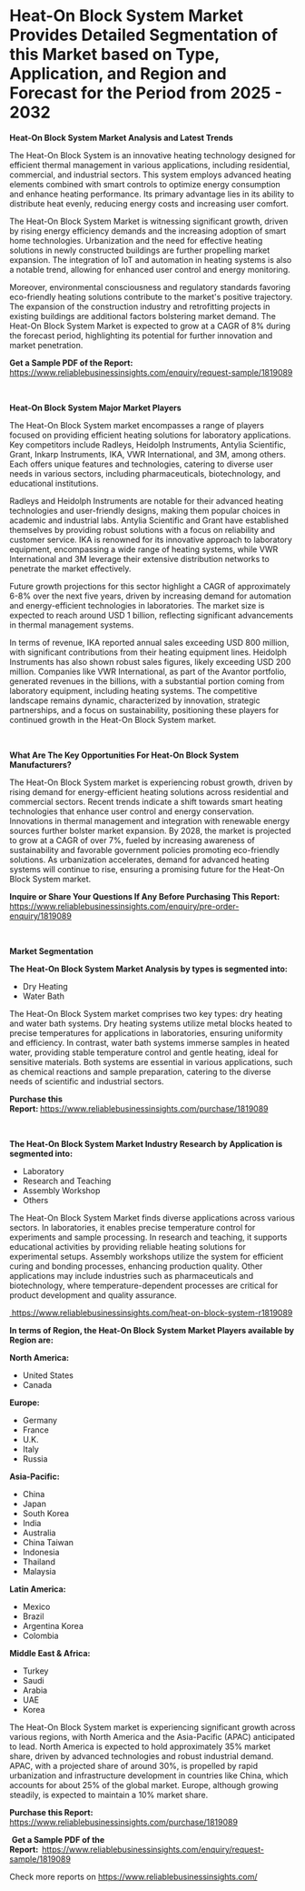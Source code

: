 <p><h1>Heat-On Block System Market Provides Detailed Segmentation of this Market based on Type, Application, and Region and Forecast for the Period from 2025 - 2032</h1></p><p><strong>Heat-On Block System Market Analysis and Latest Trends</strong></p>
<p><p>The Heat-On Block System is an innovative heating technology designed for efficient thermal management in various applications, including residential, commercial, and industrial sectors. This system employs advanced heating elements combined with smart controls to optimize energy consumption and enhance heating performance. Its primary advantage lies in its ability to distribute heat evenly, reducing energy costs and increasing user comfort.</p><p>The Heat-On Block System Market is witnessing significant growth, driven by rising energy efficiency demands and the increasing adoption of smart home technologies. Urbanization and the need for effective heating solutions in newly constructed buildings are further propelling market expansion. The integration of IoT and automation in heating systems is also a notable trend, allowing for enhanced user control and energy monitoring.</p><p>Moreover, environmental consciousness and regulatory standards favoring eco-friendly heating solutions contribute to the market's positive trajectory. The expansion of the construction industry and retrofitting projects in existing buildings are additional factors bolstering market demand. The Heat-On Block System Market is expected to grow at a CAGR of 8% during the forecast period, highlighting its potential for further innovation and market penetration.</p></p>
<p><strong>Get a Sample PDF of the Report:&nbsp;</strong> <a href="https://www.reliablebusinessinsights.com/enquiry/request-sample/1819089?utm_campaign=3035&utm_medium=2&utm_source=Github&utm_content=ia&utm_term=12042025&utm_id=heat-on-block-system">https://www.reliablebusinessinsights.com/enquiry/request-sample/1819089</a></p>
<p>&nbsp;</p>
<p><strong>Heat-On Block System Major Market Players</strong></p>
<p><p>The Heat-On Block System market encompasses a range of players focused on providing efficient heating solutions for laboratory applications. Key competitors include Radleys, Heidolph Instruments, Antylia Scientific, Grant, Inkarp Instruments, IKA, VWR International, and 3M, among others. Each offers unique features and technologies, catering to diverse user needs in various sectors, including pharmaceuticals, biotechnology, and educational institutions.</p><p>Radleys and Heidolph Instruments are notable for their advanced heating technologies and user-friendly designs, making them popular choices in academic and industrial labs. Antylia Scientific and Grant have established themselves by providing robust solutions with a focus on reliability and customer service. IKA is renowned for its innovative approach to laboratory equipment, encompassing a wide range of heating systems, while VWR International and 3M leverage their extensive distribution networks to penetrate the market effectively.</p><p>Future growth projections for this sector highlight a CAGR of approximately 6-8% over the next five years, driven by increasing demand for automation and energy-efficient technologies in laboratories. The market size is expected to reach around USD 1 billion, reflecting significant advancements in thermal management systems.</p><p>In terms of revenue, IKA reported annual sales exceeding USD 800 million, with significant contributions from their heating equipment lines. Heidolph Instruments has also shown robust sales figures, likely exceeding USD 200 million. Companies like VWR International, as part of the Avantor portfolio, generated revenues in the billions, with a substantial portion coming from laboratory equipment, including heating systems. The competitive landscape remains dynamic, characterized by innovation, strategic partnerships, and a focus on sustainability, positioning these players for continued growth in the Heat-On Block System market.</p></p>
<p>&nbsp;</p>
<p><strong>What Are The Key Opportunities For Heat-On Block System Manufacturers?</strong></p>
<p><p>The Heat-On Block System market is experiencing robust growth, driven by rising demand for energy-efficient heating solutions across residential and commercial sectors. Recent trends indicate a shift towards smart heating technologies that enhance user control and energy conservation. Innovations in thermal management and integration with renewable energy sources further bolster market expansion. By 2028, the market is projected to grow at a CAGR of over 7%, fueled by increasing awareness of sustainability and favorable government policies promoting eco-friendly solutions. As urbanization accelerates, demand for advanced heating systems will continue to rise, ensuring a promising future for the Heat-On Block System market.</p></p>
<p><strong>Inquire or Share Your Questions If Any Before Purchasing This Report:</strong> <a href="https://www.reliablebusinessinsights.com/enquiry/pre-order-enquiry/1819089?utm_campaign=3035&utm_medium=2&utm_source=Github&utm_content=ia&utm_term=12042025&utm_id=heat-on-block-system">https://www.reliablebusinessinsights.com/enquiry/pre-order-enquiry/1819089</a></p>
<p>&nbsp;</p>
<p><strong>Market Segmentation</strong></p>
<p><strong>The Heat-On Block System Market Analysis by types is segmented into:</strong></p>
<p><ul><li>Dry Heating</li><li>Water Bath</li></ul></p>
<p><p>The Heat-On Block System market comprises two key types: dry heating and water bath systems. Dry heating systems utilize metal blocks heated to precise temperatures for applications in laboratories, ensuring uniformity and efficiency. In contrast, water bath systems immerse samples in heated water, providing stable temperature control and gentle heating, ideal for sensitive materials. Both systems are essential in various applications, such as chemical reactions and sample preparation, catering to the diverse needs of scientific and industrial sectors.</p></p>
<p><strong>Purchase this Report:&nbsp;</strong><a href="https://www.reliablebusinessinsights.com/purchase/1819089?utm_campaign=3035&utm_medium=2&utm_source=Github&utm_content=ia&utm_term=12042025&utm_id=heat-on-block-system">https://www.reliablebusinessinsights.com/purchase/1819089</a></p>
<p>&nbsp;</p>
<p><strong>The Heat-On Block System Market Industry Research by Application is segmented into:</strong></p>
<p><ul><li>Laboratory</li><li>Research and Teaching</li><li>Assembly Workshop</li><li>Others</li></ul></p>
<p><p>The Heat-On Block System Market finds diverse applications across various sectors. In laboratories, it enables precise temperature control for experiments and sample processing. In research and teaching, it supports educational activities by providing reliable heating solutions for experimental setups. Assembly workshops utilize the system for efficient curing and bonding processes, enhancing production quality. Other applications may include industries such as pharmaceuticals and biotechnology, where temperature-dependent processes are critical for product development and quality assurance.</p></p>
<p><a href="https://www.reliablebusinessinsights.com/heat-on-block-system-r1819089?utm_campaign=3035&utm_medium=2&utm_source=Github&utm_content=ia&utm_term=12042025&utm_id=heat-on-block-system">&nbsp;https://www.reliablebusinessinsights.com/heat-on-block-system-r1819089</a></p>
<p><strong>In terms of Region, the Heat-On Block System Market Players available by Region are:</strong></p>
<p>
    <p> <strong> North America: </strong>
        <ul>
            <li>United States</li>
            <li>Canada</li>
        </ul>
        </p> 
    <p> <strong> Europe: </strong>
        <ul>
            <li>Germany</li>
            <li>France</li>
            <li>U.K.</li>
            <li>Italy</li>
            <li>Russia</li>
        </ul>
        </p> 
    <p> <strong> Asia-Pacific: </strong>
        <ul>
            <li>China</li>
            <li>Japan</li>
            <li>South Korea</li>
            <li>India</li>
            <li>Australia</li>
            <li>China Taiwan</li>
            <li>Indonesia</li>
            <li>Thailand</li>
            <li>Malaysia</li>
        </ul>
        </p> 
    <p> <strong> Latin America: </strong>
        <ul>
            <li>Mexico</li>
            <li>Brazil</li>
            <li>Argentina Korea</li>
            <li>Colombia</li>
        </ul>
        </p> 
    <p> <strong> Middle East & Africa: </strong>
        <ul>
            <li>Turkey</li>
            <li>Saudi</li>
            <li>Arabia</li>
            <li>UAE</li>
            <li>Korea</li>
        </ul>
    </p>
    </p>
<p><p>The Heat-On Block System market is experiencing significant growth across various regions, with North America and the Asia-Pacific (APAC) anticipated to lead. North America is expected to hold approximately 35% market share, driven by advanced technologies and robust industrial demand. APAC, with a projected share of around 30%, is propelled by rapid urbanization and infrastructure development in countries like China, which accounts for about 25% of the global market. Europe, although growing steadily, is expected to maintain a 10% market share.</p></p>
<p><strong>Purchase this Report: </strong><a href="https://www.reliablebusinessinsights.com/purchase/1819089?utm_campaign=3035&utm_medium=2&utm_source=Github&utm_content=ia&utm_term=12042025&utm_id=heat-on-block-system">https://www.reliablebusinessinsights.com/purchase/1819089</a></p>
<p>&nbsp;<strong>Get a Sample PDF of the Report:&nbsp;&nbsp;</strong><a href="https://www.reliablebusinessinsights.com/enquiry/request-sample/1819089?utm_campaign=3035&utm_medium=2&utm_source=Github&utm_content=ia&utm_term=12042025&utm_id=heat-on-block-system">https://www.reliablebusinessinsights.com/enquiry/request-sample/1819089</a></p>
<p><strong></strong></p>
<p>Check more reports on <a href="https://www.reliablebusinessinsights.com/?utm_campaign=3035&utm_medium=2&utm_source=Github&utm_content=ia&utm_term=12042025&utm_id=heat-on-block-system">https://www.reliablebusinessinsights.com/</a></p>